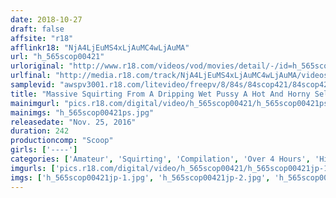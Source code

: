 ```yaml
---
date: 2018-10-27
draft: false
affsite: "r18"
afflinkr18: "NjA4LjEuMS4xLjAuMC4wLjAuMA"
url: "h_565scop00421"
urloriginal: "http://www.r18.com/videos/vod/movies/detail/-/id=h_565scop00421"
urlfinal: "http://media.r18.com/track/NjA4LjEuMS4xLjAuMC4wLjAuMA/videos/vod/movies/detail/-/id=h_565scop00421"
samplevid: "awspv3001.r18.com/litevideo/freepv/8/84s/84scop421/84scop421_dmb_w.mp4"
title: "Massive Squirting From A Dripping Wet Pussy A Hot And Horny Selection Of 30 Ladies 240 Minutes Of The Best"
mainimgurl: "pics.r18.com/digital/video/h_565scop00421/h_565scop00421ps.jpg"
mainimgs: "h_565scop00421ps.jpg"
releasedate: "Nov. 25, 2016"
duration: 242
productioncomp: "Scoop"
girls: ['----']
categories: ['Amateur', 'Squirting', 'Compilation', 'Over 4 Hours', 'Hi-Def']
imgurls: ['pics.r18.com/digital/video/h_565scop00421/h_565scop00421jp-1.jpg', 'pics.r18.com/digital/video/h_565scop00421/h_565scop00421jp-2.jpg', 'pics.r18.com/digital/video/h_565scop00421/h_565scop00421jp-3.jpg', 'pics.r18.com/digital/video/h_565scop00421/h_565scop00421jp-4.jpg', 'pics.r18.com/digital/video/h_565scop00421/h_565scop00421jp-5.jpg', 'pics.r18.com/digital/video/h_565scop00421/h_565scop00421jp-6.jpg', 'pics.r18.com/digital/video/h_565scop00421/h_565scop00421jp-7.jpg', 'pics.r18.com/digital/video/h_565scop00421/h_565scop00421jp-8.jpg', 'pics.r18.com/digital/video/h_565scop00421/h_565scop00421jp-9.jpg', 'pics.r18.com/digital/video/h_565scop00421/h_565scop00421jp-10.jpg', 'pics.r18.com/digital/video/h_565scop00421/h_565scop00421jp-11.jpg', 'pics.r18.com/digital/video/h_565scop00421/h_565scop00421jp-12.jpg', 'pics.r18.com/digital/video/h_565scop00421/h_565scop00421jp-13.jpg', 'pics.r18.com/digital/video/h_565scop00421/h_565scop00421jp-14.jpg', 'pics.r18.com/digital/video/h_565scop00421/h_565scop00421jp-15.jpg', 'pics.r18.com/digital/video/h_565scop00421/h_565scop00421jp-16.jpg', 'pics.r18.com/digital/video/h_565scop00421/h_565scop00421jp-17.jpg', 'pics.r18.com/digital/video/h_565scop00421/h_565scop00421jp-18.jpg', 'pics.r18.com/digital/video/h_565scop00421/h_565scop00421jp-19.jpg', 'pics.r18.com/digital/video/h_565scop00421/h_565scop00421jp-20.jpg']
imgs: ['h_565scop00421jp-1.jpg', 'h_565scop00421jp-2.jpg', 'h_565scop00421jp-3.jpg', 'h_565scop00421jp-4.jpg', 'h_565scop00421jp-5.jpg', 'h_565scop00421jp-6.jpg', 'h_565scop00421jp-7.jpg', 'h_565scop00421jp-8.jpg', 'h_565scop00421jp-9.jpg', 'h_565scop00421jp-10.jpg', 'h_565scop00421jp-11.jpg', 'h_565scop00421jp-12.jpg', 'h_565scop00421jp-13.jpg', 'h_565scop00421jp-14.jpg', 'h_565scop00421jp-15.jpg', 'h_565scop00421jp-16.jpg', 'h_565scop00421jp-17.jpg', 'h_565scop00421jp-18.jpg', 'h_565scop00421jp-19.jpg', 'h_565scop00421jp-20.jpg']
---
```


